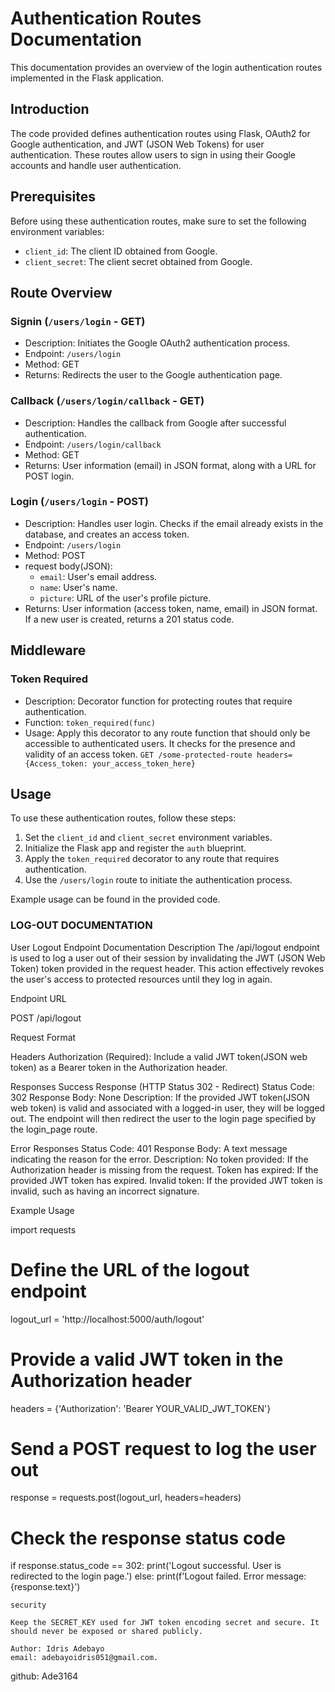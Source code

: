 
# Authentication Routes Documentation


This documentation provides an overview of the login authentication routes implemented in the Flask application.

## Introduction

The code provided defines authentication routes using Flask, OAuth2 for Google authentication, and JWT (JSON Web Tokens) for user authentication. These routes allow users to sign in using their Google accounts and handle user authentication.

## Prerequisites

Before using these authentication routes, make sure to set the following environment variables:

- `client_id`: The client ID obtained from Google.
- `client_secret`: The client secret obtained from Google.

## Route Overview

### Signin (`/users/login` - GET)

- Description: Initiates the Google OAuth2 authentication process.
- Endpoint: `/users/login`
- Method: GET
- Returns: Redirects the user to the Google authentication page.

### Callback (`/users/login/callback` - GET)

- Description: Handles the callback from Google after successful authentication.
- Endpoint: `/users/login/callback`
- Method: GET
- Returns: User information (email) in JSON format, along with a URL for POST login.

### Login (`/users/login` - POST)

- Description: Handles user login. Checks if the email already exists in the database, and creates an access token.
- Endpoint: `/users/login`
- Method: POST
- request body(JSON):
  - `email`: User's email address.
  - `name`: User's name.
  - `picture`: URL of the user's profile picture.
- Returns: User information (access token, name, email) in JSON format. If a new user is created, returns a 201 status code.

## Middleware

### Token Required

- Description: Decorator function for protecting routes that require authentication.
- Function: `token_required(func)`
- Usage: Apply this decorator to any route function that should only be accessible to authenticated users. It checks for the presence and validity of an access token.
  `GET /some-protected-route
headers={Access_token: your_access_token_here}
`
## Usage

To use these authentication routes, follow these steps:

1. Set the `client_id` and `client_secret` environment variables.
2. Initialize the Flask app and register the `auth` blueprint.
3. Apply the `token_required` decorator to any route that requires authentication.
4. Use the `/users/login` route to initiate the authentication process.

Example usage can be found in the provided code.



### LOG-OUT DOCUMENTATION

User Logout Endpoint Documentation
Description
The /api/logout endpoint is used to log a user out of their session by invalidating the JWT (JSON Web Token) token provided in the request header. This action effectively revokes the user's access to protected resources until they log in again.

Endpoint URL

POST /api/logout

Request Format

Headers
Authorization (Required): Include a valid JWT token(JSON web token) as a Bearer token in the Authorization header.

Responses
Success Response (HTTP Status 302 - Redirect)
Status Code: 302
Response Body: None
Description: If the provided JWT token(JSON web token) is valid and associated with a logged-in user, they will be logged out. The endpoint will then redirect the user to the login page specified by the login_page route.

Error Responses
Status Code: 401
Response Body: A text message indicating the reason for the error.
Description:
No token provided: If the Authorization header is missing from the request.
Token has expired: If the provided JWT token has expired.
Invalid token: If the provided JWT token is invalid, such as having an incorrect signature.

Example Usage

import requests

# Define the URL of the logout endpoint
logout_url = 'http://localhost:5000/auth/logout'

# Provide a valid JWT token in the Authorization header
headers = {'Authorization': 'Bearer YOUR_VALID_JWT_TOKEN'}

# Send a POST request to log the user out
response = requests.post(logout_url, headers=headers)

# Check the response status code
if response.status_code == 302:
    print('Logout successful. User is redirected to the login page.')
else:
    print(f'Logout failed. Error message: {response.text}')

    security

    Keep the SECRET_KEY used for JWT token encoding secret and secure. It should never be exposed or shared publicly.

    Author: Idris Adebayo
    email: adebayoidris051@gmail.com.
   github: Ade3164
